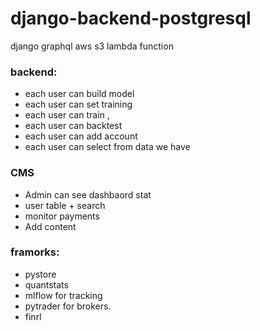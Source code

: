 # django-backend-postgresql
django
graphql
aws
s3
lambda function

### backend:
- each user can build model
- each user can set training
- each user can train ,
- each user can backtest
- each user can add account
- each user can select from data we have

### CMS
- Admin can see dashbaord stat
- user table + search
- monitor payments
- Add content


### framorks:
- pystore
- quantstats
- mlflow for tracking 
- pytrader for brokers.
- finrl 




